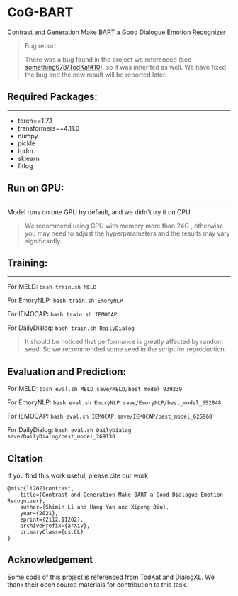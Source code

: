 # CoG-BART

[Contrast and Generation Make BART a Good Dialogue Emotion Recognizer](https://arxiv.org/abs/2112.11202)

>Bug report:
> 
> There was a bug found in the project we referenced (see [something678/TodKat#10](https://github.com/something678/TodKat/issues/10)), so it was inherited as well. We have fixed the bug and the new result will be reported later.



## Required Packages:
------------------------------------------------------

* torch==1.7.1
* transformers==4.11.0
* numpy
* pickle
* tqdm
* sklearn
* fitlog

## Run on GPU:
------------------------------------------------------
Model runs on one GPU by default, and we didn't try it on CPU.

> We recommend using GPU with memory more than 24G , otherwise you may need to adjust the hyperparameters and the results may vary significantly.

## Training:
------------------------------------------------------
For MELD: `bash train.sh MELD`

For EmoryNLP: `bash train.sh EmoryNLP`

For IEMOCAP: `bash train.sh IEMOCAP`

For DailyDialog: `bash train.sh DailyDialog`

>It should be noticed that performance is greatly affected by random seed. So we recommended some seed in the script for reproduction.

## Evaluation and Prediction:

For MELD: `bash eval.sh MELD save/MELD/best_model_939239`

For EmoryNLP: `bash eval.sh EmoryNLP save/EmoryNLP/best_model_552848`

For IEMOCAP: `bash eval.sh IEMOCAP save/IEMOCAP/best_model_625968`

For DailyDialog: `bash eval.sh DailyDialog save/DailyDialog/best_model_269130`

## Citation

If you find this work useful, please cite our work:


```
@misc{li2021contrast,
    title={Contrast and Generation Make BART a Good Dialogue Emotion Recognizer}, 
    author={Shimin Li and Hang Yan and Xipeng Qiu},
    year={2021},
    eprint={2112.11202},
    archivePrefix={arXiv},
    primaryClass={cs.CL}
}
```

## Acknowledgement

Some code of this project is referenced from [TodKat](https://github.com/something678/TodKat)
and [DialogXL](https://github.com/shenwzh3/DialogXL). We thank their open source materials for contribution to this task.

